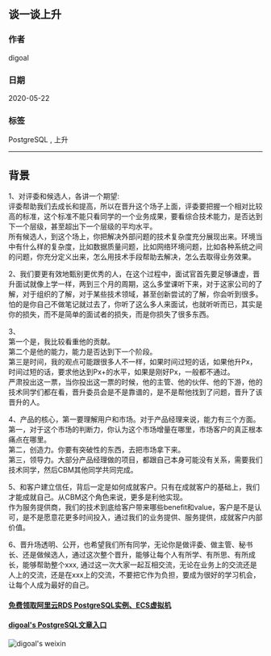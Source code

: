 ## 谈一谈上升   
    
### 作者    
digoal    
    
### 日期    
2020-05-22    
    
### 标签    
PostgreSQL , 上升   
    
----    
    
## 背景    
1、对评委和候选人，各讲一个期望:    
评委帮助我们去成长和提高，所以在晋升这个场子上面，评委要把握一个相对比较高的标准，这个标准不能只看同学的一个业务成果，要看综合技术能力，是否达到下一个层级，甚至超出下一个层级的平均水平。  
所有候选人，到这个场上，你把解决外部问题的技术复杂度充分展现出来。环境当中有什么样的复杂度，比如数据质量问题，比如网络环境问题，比如各种系统之间的问题，你充分定义出来，怎么用技术手段帮助去解决，怎么去取得业务效果。  
  
2、我们要更有效地甄别更优秀的人，在这个过程中，面试官首先要足够谦虚，晋升面试就像上学一样，两到三个月的周期，这么多堂课听下来，对于这家公司的了解，对于组织的了解，对于某些技术领域，甚至创新尝试的了解，你会听到很多。怕的是你自己不做笔记就过去了，你听了这么多人来面试，也就听听而已，其实是你的损失，而不是简单的面试者的损失，而是你损失了很多东西。  
  
3、  
第一个是，我比较看重他的贡献。  
第二个是他的能力，能力是否达到下一个阶段。  
第三是时间，我的观点可能跟很多人不一样，如果时间过短的话，如果他升Px，时间过短的话，要求他达到Px+的水平，如果是刚好Px，一般都不通过。  
严肃投出这一票，当你投出这一票的时候，他的主管、他的伙伴、他的下游，他的技术同学们都在看，晋升委员会是不是靠谱的，是不是帮他找到了问题，晋升了该晋升的人。  
  
4、产品的核心，第一要理解用户和市场。对于产品经理来说，能力有三个方面。  
第一，对于这个市场的判断力，你认为这个市场增量在哪里，市场客户的真正根本痛点在哪里。  
第二，创造力。你要有突破性的东西，去把市场拿下来。  
第三，领导力。大部分产品经理做的项目，都跟自己本身可能没有关系，需要我们技术同学，然后CBM其他同学共同完成。  
  
5、和客户建立信任，背后一定是如何成就客户。只有在成就客户的基础上，我们才能成就自己。从CBM这个角色来说，更多是利他实现。  
作为服务提供商，我们的技术到底给客户带来哪些benefit和value，客户是不是认可，是不是愿意花更多时间投入，通过我们的业务提供、服务提供，成就客户内部价值。  
  
6、晋升场透明、公开，也希望我们所有同学，无论你是做评委、做主管、秘书长、还是做候选人，通过这次整个晋升，能够让每个人有所学、有所思、有所成长，能够帮助整个xxx, 通过这一次大家一起互相交流，无论在业务上的交流还是人上的交流，还是在xxx上的交流，不要把它作为负担，要成为很好的学习机会，让每个人成为最好的自己。  
  
  
#### [免费领取阿里云RDS PostgreSQL实例、ECS虚拟机](https://www.aliyun.com/database/postgresqlactivity "57258f76c37864c6e6d23383d05714ea")
  
  
#### [digoal's PostgreSQL文章入口](https://github.com/digoal/blog/blob/master/README.md "22709685feb7cab07d30f30387f0a9ae")
  
  
![digoal's weixin](../pic/digoal_weixin.jpg "f7ad92eeba24523fd47a6e1a0e691b59")
  
